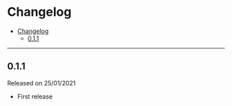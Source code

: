 # Changelog

- [Changelog](#changelog)
  - [0.1.1](#011)

---

## 0.1.1

Released on 25/01/2021

- First release
